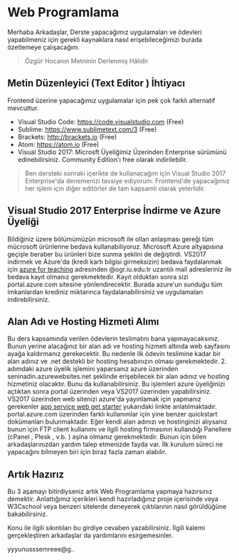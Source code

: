 # Web Programlama

Merhaba Arkadaşlar,
Derste yapacağımız uygulamaları ve ödevleri yapabilmeniz için gerekli kaynaklara nasıl erişebileceğimizi burada özetlemeye çalışacağım.

> Özgür Hocanın Metninin Derlenmiş Hâlidir

## Metin Düzenleyici (Text Editor ) İhtiyacı

Frontend üzerine yapacağımız uygulamalar için pek çok farklı alternatif mevcuttur.

- Visual Studio Code: https://code.visualstudio.com (Free)
- Sublime: https://www.sublimetext.com/3 (Free)
- Brackets: http://brackets.io (Free)
- Atom: https://atom.io (Free)
- Visual Studio 2017: Microsft Üyeliğimiz Üzerinden Enterprise sürümünü edinebilirsiniz. Community Edition'ı free olarak indirilebilir.

> Ben dersteki sonraki içerikte de kullanacağım için Visual Studio 2017 Enterprise'da denemenizi tavsiye ediyorum. Frontend'de yapacağımız her işlem için diğer editörler de tam kapsamlı olarak yeterlidir.

## Visual Studio 2017 Enterprise İndirme ve Azure Üyeliği

Bildiğiniz üzere bölümümüzün microsoft ile ollan anlaşması gereği tüm mücrosoft ürünlerine bedava kullanabiliyoruz. Microsoft Azure altyapısına geçişle beraber bu ürünleri bize sunma şeklini de değiştirdi. VS2017 indirmek ve Azure'da (kredi kartı bilgisi girmeksizin) bedava faydalanmak için
[azure for teaching](https://aka.ms/devtoolsforteaching)
adresinden @ogr.iu.edu.tr uzantılı mail adresleriniz ile bedava kayıt olmanız gerekmektedir. Kayıt olduktan sonra sizi portal.azure.com sitesine yönlendirecektir. Burada azure'un sunduğu tüm imkanlardan krediniz miktarınca faydalanabilirsiniz ve uygulamaları indirebilirsiniz.

## Alan Adı ve Hosting Hizmeti Alımı

Bu ders kapsamında verilen ödevlerin teslimatını bana yapmayacaksınız. Bunun yerine alacağınız bir alan adı ve hosting hizmeti altında web sayfasını ayağa kaldırmanız gerekecektir. Bu nedenle ilk ödevin teslimine kadar bir alan adınız ve .net destekli bir hosting hesabınızın olması gerekmektedir.
2. adımdaki azure üyelik işlemini yaparsanız azure üzerinden seninadin.azurewebsites.net şeklinde erişebilecek bir alan adınız ve hosting hizmetiniz olacaktır. Bunu da kullanabilirsiniz. Bu işlemleri azure üyeliğinizi açtıktan sonra portal üzerinden veya VS2017 üzerinden yapabilirsiniz.
VS2017 üzerinden web sitenizi azure'da yayınlamak için yapmanız gerekenler
[app service web get starter](https://docs.microsoft.com/en-us/azure/app-service/app-service-web-get-started-dotnet)
yukarıdaki linkte anlatılmaktadır. portal.azure.com üzerinden farklı kullanımlar için yine benzer quickstart dokümanları bulunmaktadır.
Eğer kendi alan adınızı ve hostinginizi alıysanız bunun için FTP client kullanımı ve ilgili hosting firmasının kullandığı Panellere (cPanel , Plesk , v.b. ) aşina olmanız gerekmektedir. Bunun için bilen arkadaşlarınızdan yardım talep etmenizde fayda var. İlk kurulum süreci ne yapacağını bilmeyen biri için biraz fazla zaman alabilir.

## Artık Hazırız

Bu 3 aşamayı bitirdiyseniz artık Web Programlama yapmaya hazırsınız demektir. Anlattığımız içerikleri kendi hazırladığınız proje içerisinde veya W3Cschool veya benzeri sitelerde deneyerek çıktılarının nasıl görüldüğüne bakabilirsiniz.

Konu ile ilgili sıkıntıları bu girdiye cevaben yazabilirsiniz. İlgili kalemi gerçekleştiren arkadaşlar da yardımlarını esirgemesinler.

yyyunusssemreee@g..